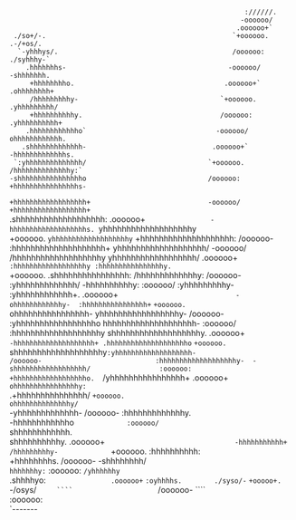                                                                                                     
                                                                                                    
                                                                                                    
                                                                                                    
                                                              ://////.                              
                                                             -oooooo/                               
                                                            .oooooo+`                               
     ./so+/-.                                              `+oooooo.                   .-/+os/.     
      `-yhhhys/.                                           /oooooo:                 ./syhhhy-`      
        .hhhhhhhs-                                        -oooooo/                -shhhhhhh.        
         +hhhhhhhho.                                     .oooooo+`              .ohhhhhhhh+         
         /hhhhhhhhhy-                                   `+oooooo.              .yhhhhhhhhh/         
         +hhhhhhhhhhy.                                  /oooooo:              .yhhhhhhhhhh+         
        .hhhhhhhhhhhho`                                -oooooo/               ohhhhhhhhhhhh.        
       .shhhhhhhhhhhhh-                               .oooooo+`              -hhhhhhhhhhhhhs.       
     `:yhhhhhhhhhhhhhh/                              `+oooooo.               /hhhhhhhhhhhhhhy:`     
    -shhhhhhhhhhhhhhhho                              /oooooo:                +hhhhhhhhhhhhhhhhs-    
  `+hhhhhhhhhhhhhhhhhh+                             -oooooo/                 +hhhhhhhhhhhhhhhhhh+`  
 .shhhhhhhhhhhhhhhhhhh:                            .oooooo+`                 -hhhhhhhhhhhhhhhhhhhs. 
`yhhhhhhhhhhhhhhhhhhhy`                           `+oooooo.                  `yhhhhhhhhhhhhhhhhhhhy`
+hhhhhhhhhhhhhhhhhhhh:                            /oooooo-                    :hhhhhhhhhhhhhhhhhhhh+
yhhhhhhhhhhhhhhhhhhh/                            -oooooo/                      /hhhhhhhhhhhhhhhhhhhy
yhhhhhhhhhhhhhhhhhh/                            .oooooo+`                       :hhhhhhhhhhhhhhhhhhy
:hhhhhhhhhhhhhhhhy.                            `+oooooo.                         .shhhhhhhhhhhhhhhh:
 /hhhhhhhhhhhhhy:                              /oooooo-                            :yhhhhhhhhhhhhh/ 
  -hhhhhhhhhhy:                               :oooooo/                               :yhhhhhhhhhy-  
 :yhhhhhhhhhhhh+.                            .oooooo+`                             -ohhhhhhhhhhhhy- 
:hhhhhhhhhhhhhhhh+`                         `+oooooo.                            `ohhhhhhhhhhhhhhhh-
yhhhhhhhhhhhhhhhhhy-                        /oooooo-                            :yhhhhhhhhhhhhhhhhho
hhhhhhhhhhhhhhhhhhhh-                      :oooooo/                            :hhhhhhhhhhhhhhhhhhhy
shhhhhhhhhhhhhhhhhhhy.                    .oooooo+`                           -hhhhhhhhhhhhhhhhhhhh+
.hhhhhhhhhhhhhhhhhhhho`                  `+oooooo.                           `shhhhhhhhhhhhhhhhhhhy`
 :yhhhhhhhhhhhhhhhhhhh-                  /oooooo-                            :hhhhhhhhhhhhhhhhhhhy- 
  -shhhhhhhhhhhhhhhhhh/                 :oooooo:                             +hhhhhhhhhhhhhhhhhho.  
   `/yhhhhhhhhhhhhhhhh+                .oooooo+`                             ohhhhhhhhhhhhhhhhy:`   
     .+hhhhhhhhhhhhhhh/               `+oooooo.                              ohhhhhhhhhhhhhhy/`     
       -yhhhhhhhhhhhhh-               /oooooo-                               :hhhhhhhhhhhhhy.       
        -hhhhhhhhhhhho`              :oooooo/                                `shhhhhhhhhhhh.        
         shhhhhhhhhhy.              .oooooo+`                                 -hhhhhhhhhhh+         
         /hhhhhhhhhy-              `+oooooo.                                   :hhhhhhhhhh:         
         +hhhhhhhhs.               /oooooo-                                     -shhhhhhhh/         
        `hhhhhhhy:`               :oooooo:                                       `/yhhhhhhy`        
       .shhhhyo:`                .oooooo+`                                         `:oyhhhhs.       
     ./syso/-`                  `+ooooo+.                                             `-/osys/`     
     ````                      `/oooooo-                                                   ````     
                               :oooooo:                                                             
                              `-------                                                              
                                                                                                    
                                                                                                    
                                                                                                    
                                                                                                    
